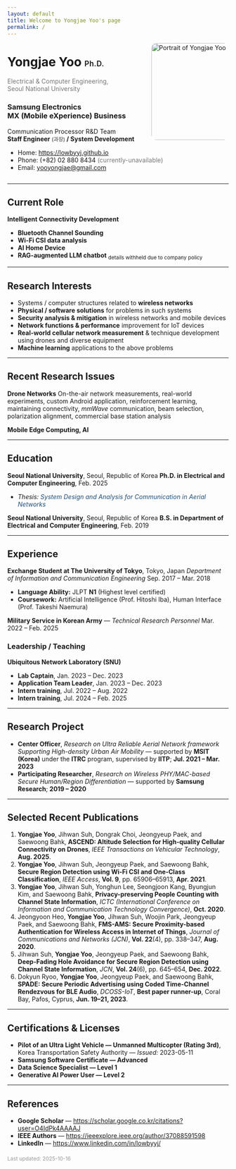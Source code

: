 ```yaml
---
layout: default
title: Welcome to Yongjae Yoo's page
permalink: /
---
```


<img
  src="{{ '/assets/images/yj-portrait.jpg' | relative_url }}"
  alt="Portrait of Yongjae Yoo"
  style="float:right;width:220px;max-width:35%;height:auto;border-radius:12px;margin:0 0 1rem 1rem;object-fit:cover;aspect-ratio:2/3"
  width="1120" height="1680"
  loading="lazy" decoding="async" fetchpriority="low"
/>

# Yongjae Yoo <span style="font-size:.6em; font-weight:600; letter-spacing:.02em;">Ph.D.</span>  
<span style="color:#777;">Electrical &amp; Computer Engineering,<br>Seoul National University</span>

### Samsung Electronics <br> MX (Mobile eXperience) Business  
Communication Processor R&amp;D Team  
**Staff Engineer <span style="font-size:.85em;color:#777;">(과장)</span> / System Development**

- Home: <https://lowbyyj.github.io>  
- Phone: (+82) 02 880 8434 <span style="color:#777;">(currently-unavailable)</span>  
- Email: <yooyongjae@gmail.com>

<div style="clear:both"></div>

---

## Current Role
**Intelligent Connectivity Development**

- **Bluetooth Channel Sounding**
- **Wi-Fi CSI data analysis**
- **AI Home Device**
- **RAG-augmented LLM chatbot**
  <sub>details withheld due to company policy</sub>

---

## Research Interests
- Systems / computer structures related to **wireless networks**
- **Physical / software solutions** for problems in such systems
- **Security analysis &amp; mitigation** in wireless networks and mobile devices
- **Network functions &amp; performance** improvement for IoT devices
- **Real-world cellular network measurement** &amp; technique development using drones and diverse equipment
- **Machine learning** applications to the above problems

---

## Recent Research Issues
**Drone Networks**
On-the-air network measurements, real-world experiments, custom Android application, reinforcement learning, maintaining connectivity, *mmWave* communication, beam selection, polarization alignment, commercial base station analysis

**Mobile Edge Computing, AI**

---

## Education
**Seoul National University**, Seoul, Republic of Korea
**Ph.D. in Electrical and Computer Engineering**, Feb. 2025
- *Thesis:* <span style="color:#1f4e79; font-style:italic;">System Design and Analysis for Communication in Aerial Networks</span>

**Seoul National University**, Seoul, Republic of Korea
**B.S. in Department of Electrical and Computer Engineering**, Feb. 2019

---

## Experience
**Exchange Student at The University of Tokyo**, Tokyo, Japan
*Department of Information and Communication Engineering*
Sep. 2017 – Mar. 2018
- **Language Ability:** JLPT **N1** (Highest level certified)
- **Coursework:** Artificial Intelligence (Prof. Hitoshi Iba), Human Interface (Prof. Takeshi Naemura)

**Military Service in Korean Army** — *Technical Research Personnel*
Mar. 2022 – Feb. 2025

### Leadership / Teaching
**Ubiquitous Network Laboratory (SNU)**
- **Lab Captain**, Jan. 2023 – Dec. 2023
- **Application Team Leader**, Jan. 2023 – Dec. 2023
- **Intern training**, Jul. 2022 – Aug. 2022
- **Intern training**, Jul. 2024 – Feb. 2025

---

## Research Project
- **Center Officer**, *Research on Ultra Reliable Aerial Network framework Supporting High-density Urban Air Mobility* — supported by **MSIT (Korea)** under the **ITRC** program, supervised by **IITP**; **Jul. 2021 – Mar. 2023**
- **Participating Researcher**, *Research on Wireless PHY/MAC-based Secure Human/Region Differentiation* — supported by **Samsung Research**; **2019 – 2020**

---

## Selected Recent Publications
1. **Yongjae Yoo**, Jihwan Suh, Dongrak Choi, Jeongyeup Paek, and Saewoong Bahk, **ASCEND: Altitude Selection for High-quality Cellular Connectivity on Drones**, *IEEE Transactions on Vehicular Technology*, **Aug. 2025**.
2. **Yongjae Yoo**, Jihwan Suh, Jeongyeup Paek, and Saewoong Bahk, **Secure Region Detection using Wi-Fi CSI and One-Class Classification**, *IEEE Access*, **Vol. 9**, pp. 65906–65913, **Apr. 2021**.
3. **Yongjae Yoo**, Jihwan Suh, Yonghun Lee, Seongjoon Kang, Byungjun Kim, and Saewoong Bahk, **Privacy-preserving People Counting with Channel State Information**, *ICTC (International Conference on Information and Communication Technology Convergence)*, **Oct. 2020**.
4. Jeongyoon Heo, **Yongjae Yoo**, Jihwan Suh, Woojin Park, Jeongyeup Paek, and Saewoong Bahk, **FMS-AMS: Secure Proximity-based Authentication for Wireless Access in Internet of Things**, *Journal of Communications and Networks (JCN)*, **Vol. 22**(4), pp. 338–347, **Aug. 2020**.
5. Jihwan Suh, **Yongjae Yoo**, Jeongyeup Paek, and Saewoong Bahk, **Deep-Fading Hole Avoidance for Secure Region Detection using Channel State Information**, *JCN*, **Vol. 24**(6), pp. 645–654, **Dec. 2022**.
6. Dokyun Ryoo, **Yongjae Yoo**, Jeongyeup Paek, and Saewoong Bahk, **SPADE: Secure Periodic Advertising using Coded Time-Channel Rendezvous for BLE Audio**, *DCOSS-IoT*, **Best paper runner-up**, Coral Bay, Pafos, Cyprus, **Jun. 19–21, 2023**.

---

## Certifications &amp; Licenses
- **Pilot of an Ultra Light Vehicle — Unmanned Multicopter (Rating 3rd)**, Korea Transportation Safety Authority — *Issued:* 2023-05-11
- **Samsung Software Certificate — Advanced**
- **Data Science Specialist — Level 1**
- **Generative AI Power User — Level 2**

---

## References
- **Google Scholar** — <https://scholar.google.co.kr/citations?user=O4IdPk4AAAAJ>
- **IEEE Authors** — <https://ieeexplore.ieee.org/author/37088591598>
- **LinkedIn** — <https://www.linkedin.com/in/lowbyyj/>

<div style="margin-top:1.2rem; font-size:.85em; color:#999;">Last updated: 2025-10-16</div>
